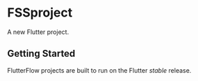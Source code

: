 # FSSproject

A new Flutter project.

## Getting Started

FlutterFlow projects are built to run on the Flutter _stable_ release.

